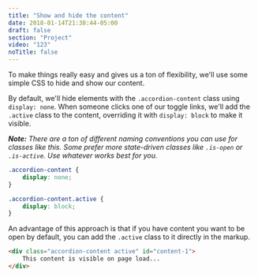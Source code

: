 ```yaml
---
title: "Show and hide the content"
date: 2018-01-14T21:38:44-05:00
draft: false
section: "Project"
video: "123"
noTitle: false
---
```


To make things really easy and gives us a ton of flexibility, we'll use some simple CSS to hide and show our content.

By default, we'll hide elements with the `.accordion-content` class using `display: none`. When someone clicks one of our toggle links, we'll add the `.active` class to the content, overriding it with `display: block` to make it visible.

***Note:*** *There are a ton of different naming conventions you can use for classes like this. Some prefer more state-driven classes like `.is-open` or `.is-active`. Use whatever works best for you.*

```css
.accordion-content {
	display: none;
}

.accordion-content.active {
	display: block;
}
```

An advantage of this approach is that if you have content you want to be open by default, you can add the `.active` class to it directly in the markup.

```html
<div class="accordion-content active" id="content-1">
	This content is visible on page load...
</div>
```